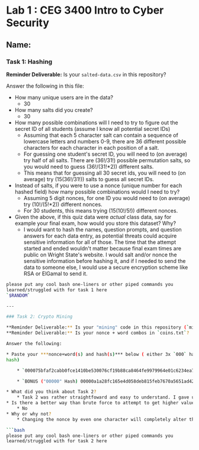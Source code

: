 # Lab 1 : CEG 3400 Intro to Cyber Security

## Name:

### Task 1: Hashing

**Reminder Deliverable:** Is your `salted-data.csv` in this repository?

Answer the following in this file:

* How many unique users are in the data?
	* 30
* How many salts did you create?
	* 30
* How many possible combinations will I need to try to figure out the secret ID
  of all students (assume I know all potential secret IDs)
	* Assuming that each 5 character salt can contain a sequence of lowercase letters and numbers 0-9, there are 36 different possible characters for each character in each position of a salt.
	* For guessing one student's secret ID, you will need to (on average) try half of all salts. There are (36!/31!) possible permutation salts, so you would need to guess (36!/(31!*2)) different salts.
	* This means that for guessing all 30 secret ids, you will need to (on average) try (15(36!/31!)) salts to guess all secret IDs.
* Instead of salts, if you were to use a nonce (unique number for each hashed
  field) how many possible combinations would I need to try?
	* Assuming 5 digit nonces, for one ID you would need to (on average) try (10!/(5!*2)) different nonces.
	* For 30 students, this means trying (15(10!/5!)) different nonces.
* Given the above, if this quiz data were *actual* class data, say for example
  your final exam, how would you store this dataset?  Why?
	* I would want to hash the names, question prompts, and question answers for each data entry, as potential threats could acquire sensitive information for all of those. The time that the attempt started 
	  and ended wouldn't matter because final exam times are public on Wright State's website. I would salt and/or nonce the sensitive information before hashing it, and if I needed to send the data to someone else,
	  I would use a secure encryption scheme like RSA or ElGamal to send it.

```bash
please put any cool bash one-liners or other piped commands you
learned/struggled with for task 1 here
`$RANDOM`

---

### Task 2: Crypto Mining

**Reminder Deliverable:** Is your "mining" code in this repository (`mining/`)?
**Reminder Deliverable:** Is your nonce + word combos in `coins.txt`?

Answer the following:

* Paste your ***nonce+word(s) and hash(s)*** below ( either 3x `000` hashes or 1x `0000`
hash)

	* `000075bfaf2cabb0fce1410be530076cf19b88ca8464fe9979964e01c6234ea7 - 28074these`

	* `BONUS ("00000" Hash) 00000a1a28fc165e4d058deb815feb7670a5651ad42a0a5f55107cc7bee83eef - 321909these`

* What did you think about Task 2?
	* Task 2 was rather straightfoward and easy to understand. I gave up on Task 1 and decided to do Task 2 instead, in case it makes figuring out Task 1 easier.
* Is there a better way than brute force to attempt to get higher valued coins?
	* No
* Why or why not?
	* Changing the nonce by even one character will completely alter the resulting hash. There is no (known) non-trivial way to mine higher valued coins because the hash function is a one-way function.

```bash
please put any cool bash one-liners or other piped commands you
learned/struggled with for task 2 here
```

